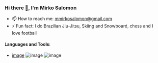 ### Hi there 👋, I'm Mirko Salomon
- 📫 How to reach me: mmirkosalomon@gmail.com
- ⚡ Fun fact: I do Brazilian Jiu-Jitsu, Skiing and Snowboard, chess and I love football
#### Languages and Tools:
- [image](https://github.com/alsomone/alsomone/assets/56995572/0d899dd1-f432-4f59-8d04-0edd70c16b53) ![image](https://github.com/alsomone/alsomone/assets/56995572/e356b57c-6f0a-4235-9f14-d0bee363f5f0) ![image](https://github.com/alsomone/alsomone/assets/56995572/481f1067-9f79-4e30-b87e-ae259fe1de0e)


<!--
**alsomone/alsomone** is a ✨ _special_ ✨ repository because its `README.md` (this file) appears on your GitHub profile.

Here are some ideas to get you started:

- 🔭 I’m currently working on ...
- 🌱 I’m currently learning ...
- 👯 I’m looking to collaborate on ...
- 🤔 I’m looking for help with ...
- 💬 Ask me about ...
- 📫 How to reach me: mmirkosalomon@gmail.com
- ⚡ Fun fact: I do Brazilian Jiu-Jitsu, Skiing and Snowboard, chess and I love football
-->
